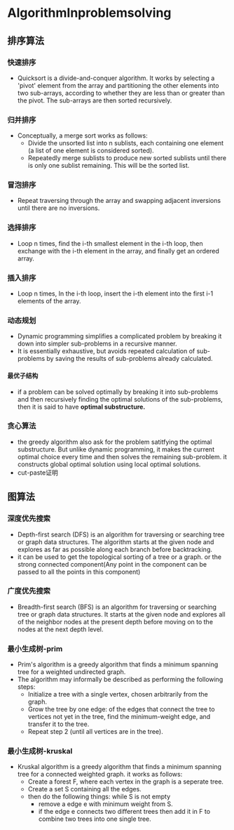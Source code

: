 # AlgorithmInproblemsolving


## 排序算法

### 快速排序
- Quicksort is a divide-and-conquer algorithm. It works by selecting a 'pivot' element from the array and partitioning the other elements into two sub-arrays, according to whether they are less than or greater than the pivot. The sub-arrays are then sorted recursively. 

<!-- ```c++
class Solution {
public:
    int partition(vector<int>& nums, int l, int r){
        int val = nums[r];
        int i = l-1;
        for(int j = l; j < r; ++j){
            if(nums[j] < val){
                i++;
                int tmp = nums[j];
                nums[j] = nums[i];
                nums[i] = tmp;
            }
        }
        i++;
        nums[r] = nums[i];
        nums[i] = val;
        return i;
    }
    void quicksort(vector<int>& nums, int l, int r){
        if(l < r){
            int p = partition(nums, l, r);
            quicksort(nums, l, p-1);
            quicksort(nums, p+1, r);
        }
    }
    vector<int> sortArray(vector<int>& nums) {
        quicksort(nums,0,nums.size()-1);
        return nums;
    }
};
``` -->

### 归并排序
- Conceptually, a merge sort works as follows:
  - Divide the unsorted list into n sublists, each containing one element (a list of one element is considered sorted).
  - Repeatedly merge sublists to produce new sorted sublists until there is only one sublist remaining. This will be the sorted list.

<!-- ```c++
class Solution {
public:
    void mergesort(vector<int>& nums, int l, int r, vector<int>& tmp){
        if(l < r){
            int m = (l+r)/2;
            mergesort(nums,l,m,tmp);
            mergesort(nums,m+1,r,tmp);
            tmp.clear();
            int i1 = l, i2 = m+1;
            while(i1 <= m && i2 <= r){
                if(nums[i1] < nums[i2]){
                    tmp.push_back(nums[i1]);
                    i1++;
                }
                else{
                    tmp.push_back(nums[i2]);
                    i2++;
                }
            }
            while(i1 <= m){
                tmp.push_back(nums[i1]);
                i1++;
            }
            while(i2 <= r){
                tmp.push_back(nums[i2]);
                i2++;
            }
            copy(tmp.begin(), tmp.end(), nums.begin() + l);
        }
    }
    vector<int> sortArray(vector<int>& nums) {
        vector<int> tmp;
        mergesort(nums,0,nums.size()-1,tmp);
        return nums;
    }
};
``` -->

### 冒泡排序
- Repeat traversing through the array and swapping adjacent inversions until there are no inversions.
<!-- ```c++
class Solution {
public:
    vector<int> sortArray(vector<int>& nums) {
        for(int i = 0; i < nums.size(); ++i){
            for(int j = 0; j < nums.size() - 1; ++j){
                if(nums[j] > nums[j+1]){
                    int tmp = nums[j];
                    nums[j] = nums[j+1];
                    nums[j+1] = tmp;
                }
            }
        }
        return nums;
    }
};
``` -->

### 选择排序
- Loop n times, find the i-th smallest element in the i-th loop, then exchange with the i-th element in the array, and finally get an ordered array.
<!-- ```c++
class Solution {
public:
    vector<int> sortArray(vector<int>& nums) {
        for(int i = 0; i < nums.size(); ++i){
            int min_index = i;   
            for(int j = i+1; j < nums.size(); ++j){
               if(nums[j] < nums[min_index]){
                   min_index = j;
               }
            }
            int tmp = nums[i];
            nums[i] = nums[min_index];
            nums[min_index] = tmp;
        }
        return nums;
    }
};
``` -->

### 插入排序
- Loop n times, In the i-th loop, insert the i-th element into the first i-1 elements of the array.


### 动态规划
-  Dynamic programming simplifies a complicated problem by breaking it down into simpler sub-problems in a recursive manner.
-  It is essentially exhaustive, but avoids repeated calculation of sub-problems by saving the results of sub-problems already calculated.
  
#### 最优子结构
-  if a problem can be solved optimally by breaking it into sub-problems and then recursively finding the optimal solutions of the sub-problems, then it is said to have **optimal substructure.**


### 贪心算法
- the greedy algorithm also ask for the problem satitfying the optimal substructure. But unlike dynamic programming, it makes the current optimal choice every time and then solves the remaining sub-problem. it constructs global optimal solution using local optimal solutions.
- cut-paste证明


## 图算法

### 深度优先搜索
- Depth-first search (DFS) is an algorithm for traversing or searching tree or graph data structures. The algorithm starts at the given node and explores as far as possible along each branch before backtracking.
- it can be used to get the topological sorting of a tree or a graph.  or the strong connected component(Any point in the component can be passed to all the points in this component)


### 广度优先搜索
- Breadth-first search (BFS) is an algorithm for traversing or searching tree or graph data structures. It starts at the given node and explores all of the neighbor nodes at the present depth before moving on to the nodes at the next depth level.

### 最小生成树-prim
- Prim's algorithm is a greedy algorithm that finds a minimum spanning tree for a weighted undirected graph.
- The algorithm may informally be described as performing the following steps:
  - Initialize a tree with a single vertex, chosen arbitrarily from the graph.
  - Grow the tree by one edge: of the edges that connect the tree to vertices not yet in the tree, find the minimum-weight edge, and transfer it to the tree.
  - Repeat step 2 (until all vertices are in the tree).

### 最小生成树-kruskal
- Kruskal algorithm is a greedy algorithm that finds a minimum spanning tree for a connected weighted graph. it works as follows:
  - Create a forest F, where each vertex in the graph is a seperate tree.
  - Create a set S containing all the edges.
  - then do the following things: while S is not empty
    - remove a edge e with minimum weight from S.
    - if the edge e connects two different trees then add it in F to combine two trees into one single tree.
